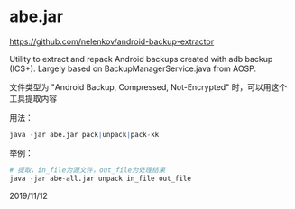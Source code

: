 # abe.jar

https://github.com/nelenkov/android-backup-extractor  

Utility to extract and repack Android backups created with adb backup (ICS+). Largely based on BackupManagerService.java from AOSP.  

文件类型为 "Android Backup, Compressed, Not-Encrypted" 时，可以用这个工具提取内容  

用法：  
```r
java -jar abe.jar pack|unpack|pack-kk
```

举例：  
```r
# 提取，in_file为源文件，out_file为处理结果
java -jar abe-all.jar unpack in_file out_file
```


2019/11/12  
